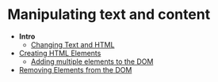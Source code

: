 
  # Manipulating text and content
  
-  **Intro**
	- [Changing Text and HTML](Changing-text-and-content.md)
  - [Creating HTML Elements](Creating-HTML-Elements.md)
    - [Adding multiple elements to the DOM](Adding-multiple-elements.md)
  - [Removing Elements from the DOM](Removing-elements.md)

